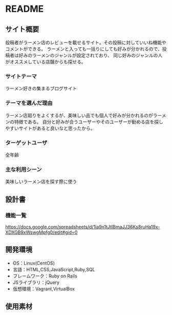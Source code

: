 # README


## サイト概要
投稿者がラーメン店のレビューを載せるサイト。その投稿に対していいね機能やコメントができる。
ラーメンと入っても一括りにしても好みが分かれるので、投稿者は好みのラーメンのジャンルが設定されており、
同じ好みのジャンルの人がオススメしている店舗からも探せる。


### サイトテーマ
ラーメン好きの集まるブログサイト


### テーマを選んだ理由
ラーメン店廻りをよくするが、美味しい品でも個人で好みが分かれるのがラーメンの特徴である。
自分と好みが合うユーザーやそのユーザーが勧める店を探しやすいサイトがあると良いなと思ったから。


### ターゲットユーザ
全年齢


### 主な利用シーン
美味しいラーメン店を探す際に使う


## 設計書


### 機能一覧
https://docs.google.com/spreadsheets/d/1ia9n1tJtIBmaJJ36Ks8ruHa19x-XDXGB9xWswgMpfg0/edit#gid=0


## 開発環境
- OS：Linux(CentOS)
- 言語：HTML,CSS,JavaScript,Ruby,SQL
- フレームワーク：Ruby on Rails
- JSライブラリ：jQuery
- 仮想環境：Vagrant,VirtualBox


## 使用素材
